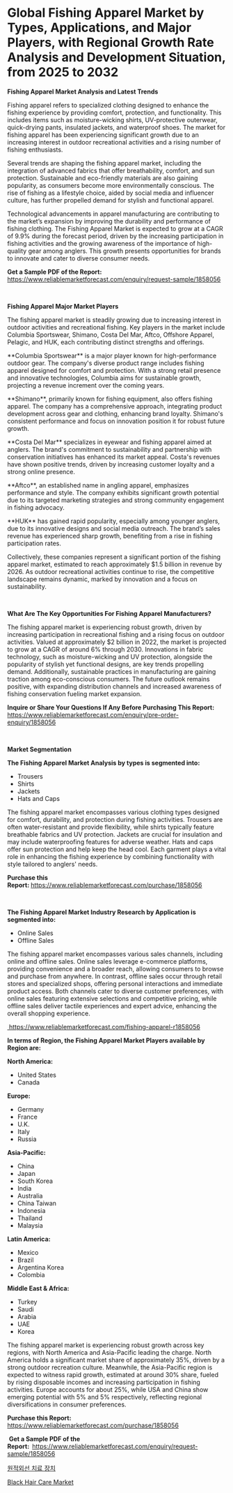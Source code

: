 <p><h1>Global Fishing Apparel Market by Types, Applications, and Major Players, with Regional Growth Rate Analysis and Development Situation, from 2025 to 2032</h1></p><p><strong>Fishing Apparel Market Analysis and Latest Trends</strong></p>
<p><p>Fishing apparel refers to specialized clothing designed to enhance the fishing experience by providing comfort, protection, and functionality. This includes items such as moisture-wicking shirts, UV-protective outerwear, quick-drying pants, insulated jackets, and waterproof shoes. The market for fishing apparel has been experiencing significant growth due to an increasing interest in outdoor recreational activities and a rising number of fishing enthusiasts.</p><p>Several trends are shaping the fishing apparel market, including the integration of advanced fabrics that offer breathability, comfort, and sun protection. Sustainable and eco-friendly materials are also gaining popularity, as consumers become more environmentally conscious. The rise of fishing as a lifestyle choice, aided by social media and influencer culture, has further propelled demand for stylish and functional apparel.</p><p>Technological advancements in apparel manufacturing are contributing to the market’s expansion by improving the durability and performance of fishing clothing. The Fishing Apparel Market is expected to grow at a CAGR of 9.9% during the forecast period, driven by the increasing participation in fishing activities and the growing awareness of the importance of high-quality gear among anglers. This growth presents opportunities for brands to innovate and cater to diverse consumer needs.</p></p>
<p><strong>Get a Sample PDF of the Report:&nbsp;</strong> <a href="https://www.reliablemarketforecast.com/enquiry/request-sample/1858056?utm_campaign=1840&utm_medium=2&utm_source=Github&utm_content=ia&utm_term=09022025&utm_id=fishing-apparel">https://www.reliablemarketforecast.com/enquiry/request-sample/1858056</a></p>
<p>&nbsp;</p>
<p><strong>Fishing Apparel Major Market Players</strong></p>
<p><p>The fishing apparel market is steadily growing due to increasing interest in outdoor activities and recreational fishing. Key players in the market include Columbia Sportswear, Shimano, Costa Del Mar, Aftco, Offshore Apparel, Pelagic, and HUK, each contributing distinct strengths and offerings.</p><p>**Columbia Sportswear** is a major player known for high-performance outdoor gear. The company's diverse product range includes fishing apparel designed for comfort and protection. With a strong retail presence and innovative technologies, Columbia aims for sustainable growth, projecting a revenue increment over the coming years.</p><p>**Shimano**, primarily known for fishing equipment, also offers fishing apparel. The company has a comprehensive approach, integrating product development across gear and clothing, enhancing brand loyalty. Shimano's consistent performance and focus on innovation position it for robust future growth.</p><p>**Costa Del Mar** specializes in eyewear and fishing apparel aimed at anglers. The brand's commitment to sustainability and partnership with conservation initiatives has enhanced its market appeal. Costa's revenues have shown positive trends, driven by increasing customer loyalty and a strong online presence.</p><p>**Aftco**, an established name in angling apparel, emphasizes performance and style. The company exhibits significant growth potential due to its targeted marketing strategies and strong community engagement in fishing advocacy.</p><p>**HUK** has gained rapid popularity, especially among younger anglers, due to its innovative designs and social media outreach. The brand’s sales revenue has experienced sharp growth, benefiting from a rise in fishing participation rates.</p><p>Collectively, these companies represent a significant portion of the fishing apparel market, estimated to reach approximately $1.5 billion in revenue by 2026. As outdoor recreational activities continue to rise, the competitive landscape remains dynamic, marked by innovation and a focus on sustainability.</p></p>
<p>&nbsp;</p>
<p><strong>What Are The Key Opportunities For Fishing Apparel Manufacturers?</strong></p>
<p><p>The fishing apparel market is experiencing robust growth, driven by increasing participation in recreational fishing and a rising focus on outdoor activities. Valued at approximately $2 billion in 2022, the market is projected to grow at a CAGR of around 6% through 2030. Innovations in fabric technology, such as moisture-wicking and UV protection, alongside the popularity of stylish yet functional designs, are key trends propelling demand. Additionally, sustainable practices in manufacturing are gaining traction among eco-conscious consumers. The future outlook remains positive, with expanding distribution channels and increased awareness of fishing conservation fueling market expansion.</p></p>
<p><strong>Inquire or Share Your Questions If Any Before Purchasing This Report:</strong> <a href="https://www.reliablemarketforecast.com/enquiry/pre-order-enquiry/1858056?utm_campaign=1840&utm_medium=2&utm_source=Github&utm_content=ia&utm_term=09022025&utm_id=fishing-apparel">https://www.reliablemarketforecast.com/enquiry/pre-order-enquiry/1858056</a></p>
<p>&nbsp;</p>
<p><strong>Market Segmentation</strong></p>
<p><strong>The Fishing Apparel Market Analysis by types is segmented into:</strong></p>
<p><ul><li>Trousers</li><li>Shirts</li><li>Jackets</li><li>Hats and Caps</li></ul></p>
<p><p>The fishing apparel market encompasses various clothing types designed for comfort, durability, and protection during fishing activities. Trousers are often water-resistant and provide flexibility, while shirts typically feature breathable fabrics and UV protection. Jackets are crucial for insulation and may include waterproofing features for adverse weather. Hats and caps offer sun protection and help keep the head cool. Each garment plays a vital role in enhancing the fishing experience by combining functionality with style tailored to anglers' needs.</p></p>
<p><strong>Purchase this Report:&nbsp;</strong><a href="https://www.reliablemarketforecast.com/purchase/1858056?utm_campaign=1840&utm_medium=2&utm_source=Github&utm_content=ia&utm_term=09022025&utm_id=fishing-apparel">https://www.reliablemarketforecast.com/purchase/1858056</a></p>
<p>&nbsp;</p>
<p><strong>The Fishing Apparel Market Industry Research by Application is segmented into:</strong></p>
<p><ul><li>Online Sales</li><li>Offline Sales</li></ul></p>
<p><p>The fishing apparel market encompasses various sales channels, including online and offline sales. Online sales leverage e-commerce platforms, providing convenience and a broader reach, allowing consumers to browse and purchase from anywhere. In contrast, offline sales occur through retail stores and specialized shops, offering personal interactions and immediate product access. Both channels cater to diverse customer preferences, with online sales featuring extensive selections and competitive pricing, while offline sales deliver tactile experiences and expert advice, enhancing the overall shopping experience.</p></p>
<p><a href="https://www.reliablemarketforecast.com/fishing-apparel-r1858056?utm_campaign=1840&utm_medium=2&utm_source=Github&utm_content=ia&utm_term=09022025&utm_id=fishing-apparel">&nbsp;https://www.reliablemarketforecast.com/fishing-apparel-r1858056</a></p>
<p><strong>In terms of Region, the Fishing Apparel Market Players available by Region are:</strong></p>
<p>
    <p> <strong> North America: </strong>
        <ul>
            <li>United States</li>
            <li>Canada</li>
        </ul>
        </p> 
    <p> <strong> Europe: </strong>
        <ul>
            <li>Germany</li>
            <li>France</li>
            <li>U.K.</li>
            <li>Italy</li>
            <li>Russia</li>
        </ul>
        </p> 
    <p> <strong> Asia-Pacific: </strong>
        <ul>
            <li>China</li>
            <li>Japan</li>
            <li>South Korea</li>
            <li>India</li>
            <li>Australia</li>
            <li>China Taiwan</li>
            <li>Indonesia</li>
            <li>Thailand</li>
            <li>Malaysia</li>
        </ul>
        </p> 
    <p> <strong> Latin America: </strong>
        <ul>
            <li>Mexico</li>
            <li>Brazil</li>
            <li>Argentina Korea</li>
            <li>Colombia</li>
        </ul>
        </p> 
    <p> <strong> Middle East & Africa: </strong>
        <ul>
            <li>Turkey</li>
            <li>Saudi</li>
            <li>Arabia</li>
            <li>UAE</li>
            <li>Korea</li>
        </ul>
    </p>
    </p>
<p><p>The fishing apparel market is experiencing robust growth across key regions, with North America and Asia-Pacific leading the charge. North America holds a significant market share of approximately 35%, driven by a strong outdoor recreation culture. Meanwhile, the Asia-Pacific region is expected to witness rapid growth, estimated at around 30% share, fueled by rising disposable incomes and increasing participation in fishing activities. Europe accounts for about 25%, while USA and China show emerging potential with 5% and 5% respectively, reflecting regional diversifications in consumer preferences.</p></p>
<p><strong>Purchase this Report: </strong><a href="https://www.reliablemarketforecast.com/purchase/1858056?utm_campaign=1840&utm_medium=2&utm_source=Github&utm_content=ia&utm_term=09022025&utm_id=fishing-apparel">https://www.reliablemarketforecast.com/purchase/1858056</a></p>
<p>&nbsp;<strong>Get a Sample PDF of the Report:&nbsp;&nbsp;</strong><a href="https://www.reliablemarketforecast.com/enquiry/request-sample/1858056?utm_campaign=1840&utm_medium=2&utm_source=Github&utm_content=ia&utm_term=09022025&utm_id=fishing-apparel">https://www.reliablemarketforecast.com/enquiry/request-sample/1858056</a></p>
<p><strong></strong></p>
<p><p><a href="https://github.com/laholand/Market-Research-Report-List-7/blob/main/249942136008.md?utm_campaign=1840&utm_medium=2&utm_source=Github&utm_content=ia&utm_term=09022025&utm_id=fishing-apparel">원적외선 치료 장치</a></p><p><a href="https://github.com/vimar16th/Market-Research-Report-List-7/blob/main/black-hair-care-market.md?utm_campaign=1840&utm_medium=2&utm_source=Github&utm_content=ia&utm_term=09022025&utm_id=fishing-apparel">Black Hair Care Market</a></p></p>